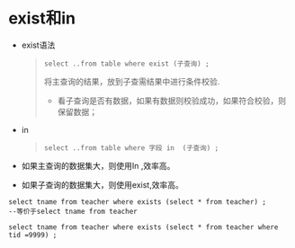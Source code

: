 # exist和in

- exist语法

  > ```
  > select ..from table where exist (子查询) ;
  > ```
  >
  > 将主查询的结果，放到子查需结果中进行条件校验.
  >
  > - 看子查询是否有数据，如果有数据则校验成功，如果符合校验，则保留数据；

- in

  > ```
  > select ..from table where 字段 in  (子查询) ;
  > ```

- 如果主查询的数据集大，则使用In   ,效率高。

- 如果子查询的数据集大，则使用exist,效率高。	

```
select tname from teacher where exists (select * from teacher) ; 
--等价于select tname from teacher

select tname from teacher where exists (select * from teacher where tid =9999) ;
```

